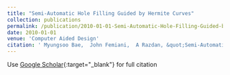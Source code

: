 ```yaml
---
title: "Semi-Automatic Hole Filling Guided by Hermite Curves"
collection: publications
permalink: /publication/2010-01-01-Semi-Automatic-Hole-Filling-Guided-by-Hermite-Curves
date: 2010-01-01
venue: 'Computer Aided Design'
citation: ' Myungsoo Bae,  John Femiani,  A Razdan, &quot;Semi-Automatic Hole Filling Guided by Hermite Curves.&quot; Computer Aided Design, 2010.'
---
```

Use [Google Scholar](https://scholar.google.com/scholar?q=Semi+Automatic+Hole+Filling+Guided+by+Hermite+Curves){:target="_blank"} for full citation